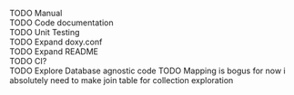 TODO Manual  
TODO Code documentation  
TODO Unit Testing  
TODO Expand doxy.conf  
TODO Expand README  
TODO CI?  
TODO Explore Database agnostic code
TODO Mapping is bogus for now i absolutely need to make join table for collection exploration